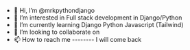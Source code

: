 - 👋 Hi, I’m @mrkpythondjango
- 👀 I’m interested in Full stack development in Django/Python
- 🌱 I’m currently learning Django Python Javascript (Tailwind)
- 💞️ I’m looking to collaborate on 
- 📫 How to reach me -------- I will come back

<!---
mrkpythondjango/mrkpythondjango is a ✨ special ✨ repository because its `README.md` (this file) appears on your GitHub profile.
You can click the Preview link to take a look at your changes.
--->
